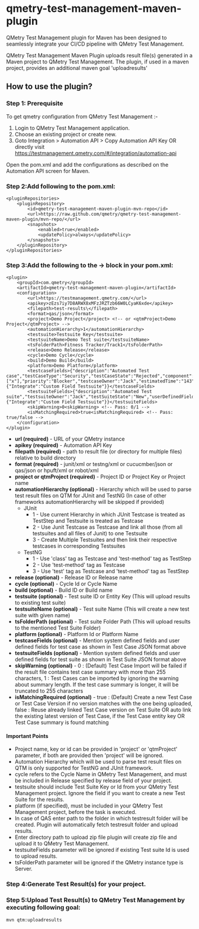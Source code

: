 # qmetry-test-management-maven-plugin
QMetry Test Management plugin for Maven has been designed to seamlessly integrate your CI/CD pipeline with QMetry Test Management.

QMetry Test Management Maven Plugin uploads result file(s) generated in a Maven project to QMetry Test Management. The plugin, if used in a maven project, provides an additional maven goal 'uploadresults'

## How to use the plugin?

### Step 1: Prerequisite

To get qmetry configuration from QMetry Test Management :-

1) Login to QMetry Test Management application.
2) Choose an existing project or create new.
3) Goto Integration > Automation API > Copy Automation API Key
OR directly visit https://testmanagement.qmetry.com/#/integration/automation-api

Open the pom.xml and add the configurations as described on the Automation API screen for Maven.

### Step 2:Add following to the pom.xml:
```
<pluginRepositories>
	<pluginRepository>
		<id>qmetry-test-management-maven-plugin-mvn-repo</id>
		<url>https://raw.github.com/qmetry/qmetry-test-management-maven-plugin/mvn-repo/</url>
		<snapshots>
			<enabled>true</enabled>
			<updatePolicy>always</updatePolicy>
		</snapshots>
	</pluginRepository>
</pluginRepositories>
```

### Step 3:Add the following to the <build> -> <plugins> block in your pom.xml:
```
<plugin>
	<groupId>com.qmetry</groupId>
	<artifactId>qmetry-test-management-maven-plugin</artifactId>
	<configuration>
		<url>https://testmanagement.qmetry.com/</url>
		<apikey>zEzs7iy7D8ARWX8xMFzJRZTzb66W0LCyaK6xde</apikey>
		<filepath>test-results\</filepath>
		<format>qas/json</format>
		<project>Demo Project</project> <!-- or <qtmProject>Demo Project</qtmProject> -->
		<automationHierarchy>1</automationHierarchy>
		<testsuite>Testsuite Key</testsuite>
		<testsuiteName>Demo Test suite</testsuiteName>
		<tsFolderPath>Fitness Tracker/Track1</tsFolderPath>
		<release>Demo Release</release>
		<cycle>Demo Cycle</cycle>
		<build>Demo Build</build>
		<platform>Demo Platform</platform>
		<testcaseFields>{"description":"Automated Test case","testCaseType":"Security","testCaseState":"Rejected","component":["x"],"priority":"Blocker","testcaseOwner":"Jack","estimatedTime":"143","userDefinedFields":{"Integrate":"Custom Field Testsuite"}}</testcaseFields>
		<testsuiteFields>{"description":"Automated Test suite","testsuiteOwner":"Jack","testSuiteState":"New","userDefinedFields":{"Integrate":"Custom Field Testsuite"}}</testsuiteFields>
		<skipWarning>0<skipWarning> <!-- Pass: 0/1 -->
		<isMatchingRequired>true<isMatchingRequired> <!-- Pass: true/false -->
	</configuration>
</plugin>
```

* **url (required)** - URL of your QMetry instance
* **apikey (required)** - Automation API Key
* **filepath (required)** - path to result file (or directory for multiple files) relative to build directory
* **format (required)** - junit/xml or testng/xml or cucucmber/json or qas/json or hpuft/xml or robot/xml
* **project or qtmProject (required)** - Project ID or Project Key or Project name
* **automationHierarchy (optional)** - Hierarchy which will be used to parse test result files on QTM for JUnit and TestNG (In case of other frameworks automationHierarchy will be skipped if provided)
  * JUnit 
    * 1 - Use current Hierarchy in which JUnit Testcase is treated as TestStep and Testsuite is treated as Testcase
    * 2 - Use Junit Testcase as Testcase and link all those (from all testsuites and all files of Junit) to one Testsuite
    * 3 - Create Multiple Testsuites and then link their respective testcases in corresponding Testsuites
  * TestNG
    * 1 - Use 'class' tag as Testcase and 'test-method' tag as TestStep
    * 2 - Use 'test-method' tag as Testcase
    * 3 - Use 'test' tag as Testcase and 'test-method' tag as TestStep
* **release (optional)** - Release ID or Release name
* **cycle (optional)** - Cycle Id or Cycle Name
* **build (optional)** - Build ID or Build name
* **testsuite (optional)** - Test suite ID or Entity Key (This will upload results to existing test suite)
* **testsuiteName (optional)** - Test suite Name (This will create a new test suite with given name)
* **tsFolderPath (optional)** - Test suite Folder Path (This will upload results to the mentioned Test Suite Folder)
* **platform (optional)** - Platform Id or Platform Name
* **testcaseFields (optional)** - Mention system defined fields and user defined fields for test case as shown in Test Case JSON format above
* **testsuiteFields (optional)** - Mention system defined fields and user defined fields for test suite as shown in Test Suite JSON format above
* **skipWarning (optional)** - 0 : (Default) Test Case Import will be failed if the result file contains test case summary with more than 255 characters, 1 : Test Cases can be imported by ignoring the warning about summary length. If the test case summary is longer, it will be truncated to 255 characters
* **isMatchingRequired (optional)** - true : (Default) Create a new Test Case or Test Case Version if no version matches with the one being uploaded, false : Reuse already linked Test Case version on Test Suite OR auto link the existing latest version of Test Case, if the Test Case entity key OR Test Case summary is found matching


#### Important Points
* Project name, key or id can be provided in 'project' or 'qtmProject' parameter, if both are provided then 'project' will be ignored.
* Automation Hierarchy which will be used to parse test result files on QTM is only supported for TestNG and JUnit framework.
* cycle refers to the Cycle Name in QMetry Test Management, and must be included in Release specified by release field of your project.
* testsuite should include Test Suite Key or Id from your QMetry Test Management project. Ignore the field if you want to create a new Test Suite for the results.
* platform (if specified), must be included in your QMetry Test Management project, before the task is executed.
* In case of QAS enter path to the folder in which testresult folder will be created. Plugin will automatically fetch testresult folder and upload results.
* Enter directory path to upload zip file plugin will create zip file and upload it to QMetry Test Management.
* testsuiteFields parameter will be ignored if existing Test suite Id is used to upload results.
* tsFolderPath parameter will be ignored if the QMetry instance type is Server.

### Step 4:Generate Test Result(s) for your project.

### Step 5:Upload Test Result(s) to QMetry Test Management by executing following goal:
```
mvn qtm:uploadresults
```
